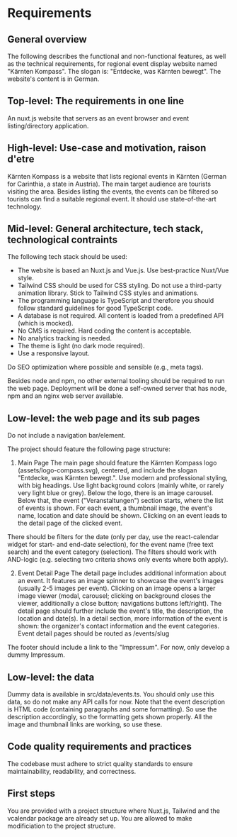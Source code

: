 # Requirements

## General overview

The following describes the functional and non-functional features, as well as the technical requirements, for regional event display website named "Kärnten Kompass". The slogan is: "Entdecke, was Kärnten bewegt". The website's content is in German.


## Top-level: The requirements in one line

An nuxt.js website that servers as an event browser and event listing/directory application.

## High-level: Use-case and motivation, raison d'etre

Kärnten Kompass is a website that lists regional events in Kärnten (German for Carinthia, a state in Austria). The main target audience are tourists visiting the area. Besides listing the events, the events can be filtered so tourists can find a suitable regional event. It should use state-of-the-art technology.


## Mid-level: General architecture, tech stack, technological contraints

The following tech stack should be used:
- The website is based an Nuxt.js and Vue.js. Use best-practice Nuxt/Vue style.
- Tailwind CSS should be used for CSS styling. Do not use a third-party animation library. Stick to Tailwind CSS styles and animations.
- The programming language is TypeScript and therefore you should follow standard guidelines for good TypeScript code.
- A database is not required. All content is loaded from a predefined API (which is mocked).
- No CMS is required. Hard coding the content is acceptable.
- No analytics tracking is needed.
- The theme is light (no dark mode required).
- Use a responsive layout.

Do SEO optimization where possible and sensible (e.g., meta tags).

Besides node and npm, no other external tooling should be required to run the web page. Deployment will be done a self-owned server that has node, npm and an nginx web server available. 


## Low-level: the web page and its sub pages
Do not include a navigation bar/element. 

The project should feature the following page structure:

1. Main Page
The main page should feature the Kärnten Kompass logo (assets/logo-compass.svg), centered, and include the slogan "Entdecke, was Kärnten bewegt.". Use modern and professional styling, with big headings. Use light background colors (mainly white, or rarely very light blue or grey). Below the logo, there is an image carousel. Below that, the event ("Veranstaltungen") section starts, where the list of events is shown. For each event, a thumbnail image, the event's name, location and date should be shown. Clicking on an event leads to the detail page of the clicked event.

There should be filters for the date (only per day, use the react-calendar widget for start- and end-date selection), for the event name (free text search) and the event category (selection). The filters should work with AND-logic (e.g. selecting two criteria shows only events where both apply).


2. Event Detail Page
The detail page includes additional information about an event. It features an image spinner to showcase the event's images (usually 2-5 images per event). Clicking on an image opens a larger image viewer (modal, carousel; clicking on background closes the viewer, additionally a close button; navigations buttons left/right). The detail page should further include the event's title, the description, the location and date(s). In a detail section, more information of the event is shown: the organizer's contact information and the event categories. Event detail pages should be routed as /events/slug


The footer should include a link to the "Impressum". For now, only develop a dummy Impressum.


## Low-level: the data
Dummy data is available in src/data/events.ts. You should only use this data, so do not make any API calls for now. 
Note that the event description is HTML code (containing paragraphs and some formatting). So use the description accordingly, so the formatting gets shown properly. All the image and thumbnail links are working, so use these.

## Code quality requirements and practices
The codebase must adhere to strict quality standards to ensure maintainability, readability, and correctness. 


## First steps

You are provided with a project structure where Nuxt.js, Tailwind and the vcalendar package are already set up. You are allowed to make modificiation to the project structure.
